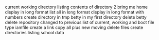 current working directory
listing contents of directory
2 bring me home
display in long format
list all in long format
display in long format with numbers
create directory in tmp
betty in my first directory
delete betty
delete repository
changed to previous
list of current, working and boot
file type iamfile
create a link
copy all plus new
moving
delete files
create directories
listing
school data